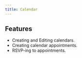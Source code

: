 ```yaml
---
title: Calendar
---
```


## Features

- Creating and Editing calendars.
- Creating calendar appointments.
- RSVP-ing to appointments.
